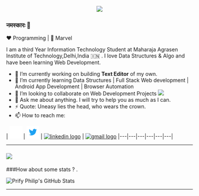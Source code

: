 <p align="center">
  <img src="https://cdn.dribbble.com/users/1413495/screenshots/3456770/harry-potter.gif">
</p>
  

  
### नमस्कारः 🙏
  
:heart: Programming  | :blue_heart: Marvel 
  
I am a third Year Information Technology Student at Maharaja Agrasen Institute of Technology,Delhi,India :india: . I love Data Structures & Algo and have been learning Web Development. 

- 🔭 I’m currently working on building **Text Editor** of my own.
- 🌱 I’m currently learning Data Structures | Full Stack Web development | Android App Development | Browser Automation
- 👯 I’m looking to collaborate on Web Development Projects <img src="https://media.giphy.com/media/WUlplcMpOCEmTGBtBW/giphy.gif" width="30">
- 💬 Ask me about anything. I will try to help you as much as I can.
- ⚡ Quote: Uneasy lies the head, who wears the crown.
- 📫 How to reach me:

| [<img src="https://raw.githubusercontent.com/Delta456/Delta456/master/img/github.png" alt="github logo" width="34">](https://github.com/himankgoel) |   [<img src="https://raw.githubusercontent.com/Delta456/Delta456/master/img/twitter.png" alt="twitter logo" width="34">](https://twitter.com/hi_maniac) | [<img src="https://png.pngtree.com/element_our/png/20181011/linkedin-social-media-icon-design-template-vector-png_127000.jpg" alt="linkedin logo" width="24">](http://www.linkedin.com/in/himankgoel/) |  [<img src="https://cdn2.iconfinder.com/data/icons/social-icons-circular-color/512/gmail-512.png" alt="gmail logo" width="24">](mailto:himankgoel12@gmail.com)
|---|---|---|---|---|---|

----

#### <img src="https://cdn.dribbble.com/users/180787/screenshots/2007980/responsive_stats.gif" width="200" align="center" margin="50%">  
###How about some stats ?
.

   
![Prify Philip's GitHub Stats](https://github-readme-stats.vercel.app/api?username=himankgoel&hide=["stars"]&show_icons=true)

-------


